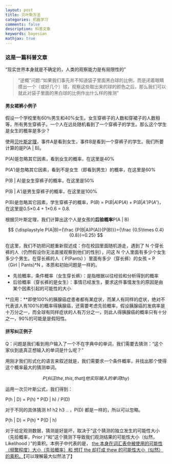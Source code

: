 ```yaml
---
layout: post
title: 贝叶斯方法
categories: 机器学习
comments: false
description: 科普文章
keywords: bayesian
mathjax: true
---
```

### 这是一篇科普文章
“现实世界本身就是不确定的，人类的观察能力是有局限性的”
> “逆概”问题:“如果我们事先并不知道袋子里面黑白球的比例，而是闭着眼睛摸出一个（或好几个）球，观察这些取出来的球的颜色之后，那么我们可以就此对袋子里面的黑白球的比例作出什么样的推测”

#### 男女裙裤小例子
假设一个学校里有60％男生和40%女生。女生穿裤子的人数和穿裙子的人数相等，所有男生穿裤子。一个人在远处随机看到了一个穿裤子的学生。那么这个学生是女生的概率是多少？

使用[贝叶斯定理](https://zh.wikipedia.org/wiki/%E8%B4%9D%E5%8F%B6%E6%96%AF%E5%AE%9A%E7%90%86 "贝叶斯定理")，事件A是看到女生，事件B是看到一个穿裤子的学生。我们所要计算的是P(A \| B)。


P(A)是忽略其它因素，看到女生的概率，在这里是40%

P(A')是忽略其它因素，看到不是女生（即看到男生）的概率，在这里是60%

P(B \| A)是女生穿裤子的概率，在这里是50%

P(B \| A')是男生穿裤子的概率，在这里是100%

P(B)是忽略其它因素，学生穿裤子的概率，P(*B*) = P(*B*\|*A*)P(*A*) + P(*B*\|*A*')P(*A*')，在这里是0.5×0.4 + 1×0.6 = 0.8.

根据贝叶斯定理，我们计算出这个人是女孩的**后验概率**P(A \| B)

$$
{\displaystyle P(A|B)={\frac {P(B|A)P(A)}{P(B)}}={\frac {0.5\times 0.4}{0.8}}=0.25}
$$

在这里，我们不妨把问题重新叙述成：你在校园里面随机游走，遇到了 N 个穿长裤的人（仍然假设你无法直接观察到他们的性别），问这 N 个人里面有多少个女生多少个男生。在穿长裤的人（ P(Pants) ）里面有多少（穿长裤）的女孩 = P（Girl \| Pants)*N 。本质和初始问题是一样的。




- 先验概率，条件概率（女生穿长裤）：是指根据以往经验和分析得到的概率
- 后验概率（穿长裤的是女生）：事情已经发生，要求这件事情发生的原因是由某个因素引起的可能性的大小

**应用：**即使100%的胰腺癌症患者都有某症状，而某人有同样的症状，绝对不代表该人有100%的概率得胰腺癌，还需要考虑先验概率，假设胰腺癌的发病率是十万分之一，而全球有同样症状的人有万分之一，则此人得胰腺癌的概率只有十分之一，90%的可能是是假阳性。


#### 拼写纠正例子
Q：问题是我们看到用户输入了一个不在字典中的单词，我们需要去猜测：“这个家伙到底真正想输入的单词是什么呢？”

用刚才我们形式化的语言来叙述就是，我们需要求一个条件概率，并找出那个使得这个概率最大的猜测单词。

$$ P( 纠正the,this,that \| 他实际输入的单词 thy) $$

运用一次贝叶斯公式，我们得到：

P(h \| D) = P(h) * P(D \| h) / P(D)

对于不同的具体猜测 h1 h2 h3 .. ，P(D) 都是一样的，所以可以忽略。

P(h \| D) ∝ P(h) * P(D \| h) 

对于给定观测数据，猜测是好是坏，取决于“这个猜测的独立发生的可能性大小（先验概率，Prior ）”和“这个猜测下导致我们观测结果的可能性大小（似然，Likelihood ）”的乘积。本例子中代表的是，  <u>the 本身在词汇表中被使用的可能性（频繁程度）大小（先验概率）和 想打 the 却打成 thew 的可能性大小（似然）的乘积。</u>【可以理解最大似然法了】

